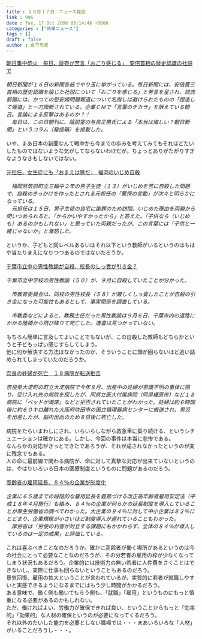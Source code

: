 ```yaml
---
title : １０月１７日　ニュース雑感
link : 996
date : Tue, 17 Oct 2006 05:14:46 +0000
categories : ["時事ニュース"]
tags : []
draft : false
author : 倉下忠憲
---
```


<A HREF="http://www.iza.ne.jp/news/newsarticle/business/media/23520/" TARGET="_blank">朝日集中砲火　毎日、読売が苦言「おごり感じる」　安倍首相の歴史認識の社説で</A><BR><BR><I>朝日新聞が１６日の新聞各紙でやり玉に挙がっている。毎日新聞には、安倍晋三首相の歴史認識を論じた社説について「おごりを感じる」と苦言を呈され、読売新聞には、かつての慰安婦問題報道について名指しは避けられたものの「捏造して報道」と一刀両断されている。企業ＣＭで「言葉のチカラ」を訴えている朝日。言論による反撃はあるのか？！<BR>　毎日は、この日朝刊に、論説室の与良正男氏による「本当は悔しい？朝日新聞」というコラム（発信箱）を掲載した。</I><BR><BR>いや、まあ日本の新聞なんて戦中から今までの歩みを考えてみてもそれほどたいしたものではないような気がしてならないわけだが。ちょっとありがたがりすぎなようなきもしないではない。<BR><BR><A HREF="http://www.iza.ne.jp/news/newsarticle/event/crime/23537/" TARGET="_blank">元担任、女生徒にも「おまえは豚だ」　福岡のいじめ自殺</A><BR><BR><I>　福岡県筑前町立三輪中２年の男子生徒（１３）がいじめを苦に自殺した問題で、自殺のきっかけを作ったとされる元担任の「驚愕の言動」が次々と明らかになっている。<BR>　元担任は１５日、男子生徒の自宅に謝罪のため訪問。いじめた理由を両親から問いつめられると、「からかいやすかったから」と答えた。「子供なら（いじめも）あるのかもしれない」と思っていた両親だったが、この言葉には「子供と一緒じゃないか」と激怒した。</I><BR><BR>というか、子どもと同レベルあるいはそれ以下という教師がいるというのはもはや当たりまえになりつつあるのではないだろうか。<BR><BR><A HREF="http://www.yomiuri.co.jp/national/news/20061017i203.htm?from=main2" TARGET="_blank">千葉市立中の男性教諭が自殺、校長のしっ責が引き金？</A><BR><BR><I>千葉市立中学校の男性教諭（５０）が、９月に自殺していたことが分かった。<BR><BR>　市教育委員会は、同校の男性校長（５８）が厳しくしっ責したことが自殺の引き金になった可能性もあるとして、事実関係を調査している。<BR><BR>　市教委などによると、教務主任だった男性教諭は９月６日、千葉市内の道路にかかる陸橋から飛び降りて死亡した。遺書は見つかっていない。</I><BR><BR>もちろん簡単に言及してよいことでもないが、この自殺した教師もどちらかというと子どもっぱい感じすらしてしまう。<BR>他に何か解決する方法はなかったのか、そういうことに頭が回らないほど追い詰められてしまっていたのだろうか。<BR><BR><A HREF="http://www.asahi.com/national/update/1017/OSK200610170023.html" TARGET="_blank">奈良の妊婦が死亡　１８病院が転送拒否</A><BR><BR><I>奈良県大淀町の町立大淀病院で今年８月、出産中の妊婦が意識不明の重体に陥り、受け入れ先の病院を探したが、同県立医大付属病院（同県橿原市）など１８病院に「ベッドが満床」などと拒否されていたことがわかった。妊婦は約６時間後に約６０キロ離れた大阪府吹田市の国立循環器病センターに搬送され、男児を出産したが、脳内出血のため８日後に死亡した。 </I><BR><BR>病院をたらいまわしにされ、いらいらしながら救急車に乗り続ける、というシチュエーションは確かにある。しかし、今回の事件は本当に悲惨である。<BR>なんらかの対応がきっとできたであろうが、それが成されなかったというのが実に残念でもある。<BR>人の命に最前線で関わる病院が、命に対して真摯な対応が出来ていないというのは、やはりいろいろ日本の医療制度というものに問題があるのだろう。<BR><BR><A HREF="http://www.iza.ne.jp/news/newsarticle/business/financial/23447/" TARGET="_blank">高齢者の雇用延長、８４％の企業が制度化</A><BR><BR><I>企業に６５歳までの段階的な雇用延長を義務づける改正高年齢者雇用安定法（平成１８年４月施行）も絡み、８４％の企業が何らかの延長制度を導入していることが厚生労働省の調べでわかった。大企業の９４％に対して中小企業は８２％にとどまり、企業規模が小さいほど制度導入が遅れていることもわかった。<BR>　厚労省は「労使の利害が対立する課題にもかかわらず、全体の８４％が導入しているのは一定の成果」と評価している。</I><BR><BR>これは喜ぶべきことなのだろうか。確かに高齢者が働く場所があるというのは今の社会にとって必要なことなのだろうが、その分若者の雇用の枠が少なくなってしまう状況もあるだろう。企業的には技術力の無い若者に人件費をさくことはできないし、実際に仕事も回らないということもあるのだろう。<BR>景気回復、雇用の拡大ということが言われているが、実質的に若者が就職しやすいと実感できるようになるまでにはもう少し時間がかかるだろう。<BR>ある意味で、働く側も働いてもらう側も、「就職」「雇用」というものにもっと慎重になる必要があるのかもしれない。<BR>ただ、働ければよい、労働力が確保できれば良い、ということからもっと「効率的」「効果的」な人材の確保というのが必要になってくるだろう。<BR>それ以外のたいした能力を必要としない職場では・・・まあいろいろな「人材」がいることだろうし・・・。<BR><BR><BR><BR><BR><br><br>
